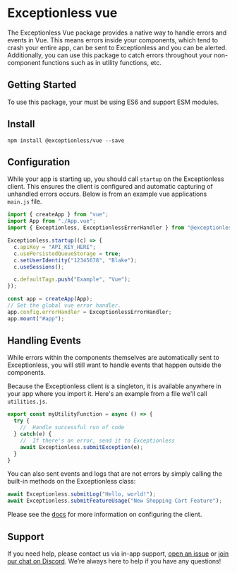 # Exceptionless vue

The Exceptionless Vue package provides a native way to handle errors and events
in Vue. This means errors inside your components, which tend to crash your
entire app, can be sent to Exceptionless and you can be alerted. Additionally,
you can use this package to catch errors throughout your non-component functions
such as in utility functions, etc.

## Getting Started

To use this package, your must be using ES6 and support ESM modules.

## Install

`npm install @exceptionless/vue --save`

## Configuration

While your app is starting up, you should call `startup` on the Exceptionless
client. This ensures the client is configured and automatic capturing of
unhandled errors occurs. Below is from an example vue applications `main.js` file.

```js
import { createApp } from "vue";
import App from "./App.vue";
import { Exceptionless, ExceptionlessErrorHandler } from "@exceptionless/vue";

Exceptionless.startup((c) => {
  c.apiKey = "API_KEY_HERE";
  c.usePersistedQueueStorage = true;
  c.setUserIdentity("12345678", "Blake");
  c.useSessions();

  c.defaultTags.push("Example", "Vue");
});

const app = createApp(App);
// Set the global vue error handler.
app.config.errorHandler = ExceptionlessErrorHandler;
app.mount("#app");
```

## Handling Events

While errors within the components themselves are automatically sent to
Exceptionless, you will still want to handle events that happen outside the
components.

Because the Exceptionless client is a singleton, it is available anywhere in
 your app where you import it. Here's an example from a file we'll call `utilities.js`.

```js
export const myUtilityFunction = async () => {
  try {
    //  Handle successful run of code
  } catch(e) {
    //  If there's an error, send it to Exceptionless
    await Exceptionless.submitException(e);
  }
}
```

You can also sent events and logs that are not errors by simply calling the
built-in methods on the Exceptionless class:

```js
await Exceptionless.submitLog("Hello, world!");
await Exceptionless.submitFeatureUsage("New Shopping Cart Feature");
```

Please see the [docs](https://exceptionless.com/docs/clients/javascript/) for
more information on configuring the client.

## Support

If you need help, please contact us via in-app support,
[open an issue](https://github.com/exceptionless/Exceptionless.JavaScript/issues/new)
or [join our chat on Discord](https://discord.gg/6HxgFCx). We’re always here to
help if you have any questions!
